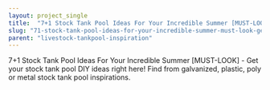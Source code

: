 ```yaml
---
layout: project_single
title:  "7+1 Stock Tank Pool Ideas For Your Incredible Summer [MUST-LOOK] - Get your stock tank pool DIY ideas right here! Find from galvanized, plastic, poly or metal stock tank pool inspirations."
slug: "71-stock-tank-pool-ideas-for-your-incredible-summer-must-look-get-your-stock-tank-pool"
parent: "livestock-tankpool-inspiration"
---
```

7+1 Stock Tank Pool Ideas For Your Incredible Summer [MUST-LOOK] - Get your stock tank pool DIY ideas right here! Find from galvanized, plastic, poly or metal stock tank pool inspirations.